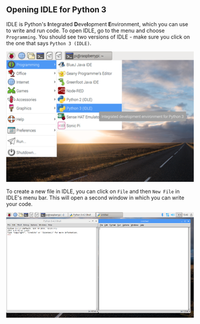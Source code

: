 ## Opening IDLE for Python 3

IDLE is Python's **I**ntegrated **D**eve**l**opment **E**nvironment, which you can use to write and run code.
To open IDLE, go to the menu and choose `Programming`.
You should see two versions of IDLE - make sure you click on the one that says `Python 3 (IDLE)`.

![Opening IDLE](images/opening-idle.png)

To create a new file in IDLE, you can click on `File` and then `New File` in IDLE's menu bar.
This will open a second window in which you can write your code.

![New Window](images/new-window.png)


